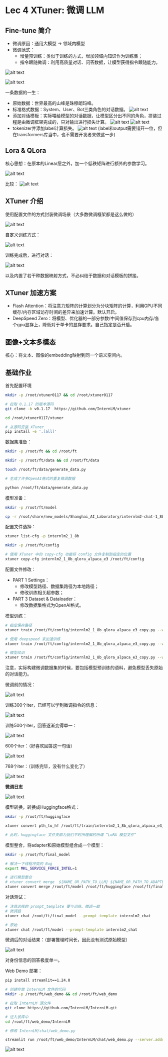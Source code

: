 # Lec 4 XTuner: 微调 LLM

## Fine-tune 简介

+ 微调原因：通用大模型 -> 领域内模型
+ 微调范式：
  + 增量预训练：类似于训练的方式，增加领域内知识作为训练集；
  + 指令跟随微调：利用高质量对话、问答数据，让模型获得指令跟随能力。

![alt text](pic/4-1.png)

![alt text](pic/4-2.png)

一条数据的一生：

+ 原始数据：世界最高的山峰是珠穆朗玛峰。
+ 标准格式数据：System、User、Bot三类角色的对话数据。
![alt text](pic/4-3.png) 
+ 添加对话模板：实际喂给模型的对话数据，让模型区分出不同的角色，拼装过程是由微调框架完成的，只对输出进行损失计算。
![alt text](pic/4-4.png)
![alt text](pic/4-5.png)
+ tokenizer并添加label计算损失。
![alt text](pic/4-6.png)
(label和output需要错开一位，但在transformers库当中，也不需要开发者来做这一步)

## Lora & QLora

核心思想：在原本的Linear层之外，加一个低秩矩阵进行额外的参数学习。

![alt text](pic/4-7.png)

比较：
![alt text](pic/4-8.png)

## XTuner 介绍

使用配置文件的方式封装微调场景（大多数微调框架都是这么做的）

![alt text](pic/4-9.png)

自定义训练方式：

![alt text](pic/4-10.png)

训练完成后，进行对话：

![alt text](pic/4-11.png)

以及内置了若干种数据映射方式，不必纠结于数据和对话模板的拼接。

## XTuner 加速方案

+ Flash Attention：将注意力矩阵的计算划分为分块矩阵的计算，利用GPU不同缓存/内存区域访存时间的差异来加速计算。默认开启。
+ DeepSpeed Zero：将模型、优化器的一部分参数/中间值保存到cpu内存/各个gpu显存上，降低对于单卡的显存要求。自己指定是否开启。

## 图像+文本多模态

核心：将文本、图像的embedding映射到同一个语义空间内。

## 基础作业

首先配置环境

```bash
mkdir -p /root/xtuner0117 && cd /root/xtuner0117

# 拉取 0.1.17 的版本源码
git clone -b v0.1.17  https://github.com/InternLM/xtuner

cd /root/xtuner0117/xtuner

# 从源码安装 XTuner
pip install -e '.[all]'
```

数据集准备：

```bash
mkdir -p /root/ft && cd /root/ft

mkdir -p /root/ft/data && cd /root/ft/data

touch /root/ft/data/generate_data.py

# 生成了许多OpenAI格式的重复微调数据

python /root/ft/data/generate_data.py
```

模型准备：

```bash
mkdir -p /root/ft/model

cp -r /root/share/new_models/Shanghai_AI_Laboratory/internlm2-chat-1_8b/* /root/ft/model/
```

配置文件选择：

```bash
xtuner list-cfg -p internlm2_1_8b

mkdir -p /root/ft/config

# 使用 XTuner 中的 copy-cfg 功能将 config 文件复制到指定的位置
xtuner copy-cfg internlm2_1_8b_qlora_alpaca_e3 /root/ft/config
```

配置文件修改：

+ PART 1 Settings：
  + 修改模型路径、数据集路径为本地路径；
  + 修改训练相关超参数；
+ PART 3 Dataset & Dataloader：
  + 修改数据集格式为OpenAI格式。

模型训练：
```bash
# 指定保存路径
xtuner train /root/ft/config/internlm2_1_8b_qlora_alpaca_e3_copy.py --work-dir /root/ft/train

# 使用 deepspeed 来加速训练
xtuner train /root/ft/config/internlm2_1_8b_qlora_alpaca_e3_copy.py --work-dir /root/ft/train_deepspeed --deepspeed deepspeed_zero2

# 模型续训
xtuner train /root/ft/config/internlm2_1_8b_qlora_alpaca_e3_copy.py --work-dir /root/ft/train --resume /root/ft/train/iter_600.pth
```

注意，实际构建微调数据集的时候，要包括模型预训练的语料，避免模型丢失原始的对话能力。

微调前的情况：

![alt text](pic/4-12.png)

训练300个iter，已经可以学到微调指令的信息：

![alt text](pic/4-13.png)

训练500个iter，回答逐渐变得单一：

![alt text](pic/4-14.png)

600个iter：（好喜欢回答这一句话）

![alt text](pic/4-15.png)

768个iter：（训练完毕，没有什么变化了）

![alt text](pic/4-16.png)

**微调日志**

![alt text](pic/4-19.png)

模型转换，转换成Huggingface格式：

```bash
mkdir -p /root/ft/huggingface

xtuner convert pth_to_hf /root/ft/train/internlm2_1_8b_qlora_alpaca_e3_copy.py /root/ft/train/iter_768.pth /root/ft/huggingface

# 此时，huggingface 文件夹即为我们平时所理解的所谓 “LoRA 模型文件”
```

模型整合，将adapter和原始模型组合成一个模型：
```bash
mkdir -p /root/ft/final_model

# 解决一下线程冲突的 Bug 
export MKL_SERVICE_FORCE_INTEL=1

# 进行模型整合
# xtuner convert merge  ${NAME_OR_PATH_TO_LLM} ${NAME_OR_PATH_TO_ADAPTER} ${SAVE_PATH} 
xtuner convert merge /root/ft/model /root/ft/huggingface /root/ft/final_model
```

对话测试：
```bash
# 注意选择的 prompt_template 要与训练、微调一致
# 微调后
xtuner chat /root/ft/final_model --prompt-template internlm2_chat

# 原始
xtuner chat /root/ft/model --prompt-template internlm2_chat
```

微调后的对话结果：（部署推理时间长，因此没有测试原始模型）

![alt text](pic/4-17.png)

对身份信息的回答极度单一。

Web Demo 部署：
```bash
pip install streamlit==1.24.0

# 创建存放 InternLM 文件的代码
mkdir -p /root/ft/web_demo && cd /root/ft/web_demo

# 拉取 InternLM 源文件
git clone https://github.com/InternLM/InternLM.git

# 进入该库中
cd /root/ft/web_demo/InternLM

# 修改 InternLM/chat/web_demo.py

streamlit run /root/ft/web_demo/InternLM/chat/web_demo.py --server.address 127.0.0.1 --server.port 6006
```

![alt text](pic/4-18.png)